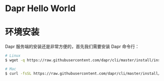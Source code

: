 # Dapr Hello World

# 环境安装

Dapr 服务端的安装还是非常方便的，首先我们需要安装 Dapr 命令行：

```sh
# Linux
$ wget -q https://raw.githubusercontent.com/dapr/cli/master/install/install.sh -O - | /bin/bash

# Mac
$ curl -fsSL https://raw.githubusercontent.com/dapr/cli/master/install/install.sh | /bin/bash
```
